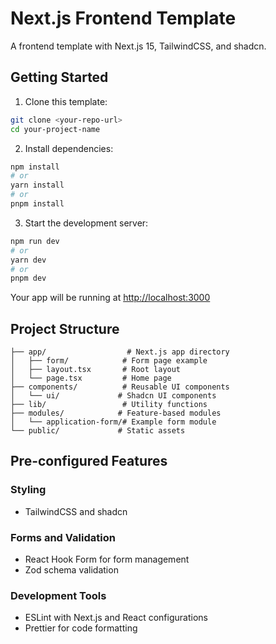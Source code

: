 # Next.js Frontend Template

A frontend template with Next.js 15, TailwindCSS, and shadcn.

## Getting Started

1. Clone this template:
```bash
git clone <your-repo-url>
cd your-project-name
```

2. Install dependencies:
```bash
npm install
# or
yarn install
# or
pnpm install
```

3. Start the development server:
```bash
npm run dev
# or
yarn dev
# or
pnpm dev
```

Your app will be running at [http://localhost:3000](http://localhost:3000)

## Project Structure

```
├── app/                  # Next.js app directory
│   ├── form/            # Form page example
│   ├── layout.tsx       # Root layout
│   └── page.tsx         # Home page
├── components/          # Reusable UI components
│   └── ui/             # Shadcn UI components
├── lib/                 # Utility functions
├── modules/            # Feature-based modules
│   └── application-form/# Example form module
└── public/             # Static assets
```

## Pre-configured Features

### Styling
- TailwindCSS and shadcn

### Forms and Validation
- React Hook Form for form management
- Zod schema validation

### Development Tools
- ESLint with Next.js and React configurations
- Prettier for code formatting
